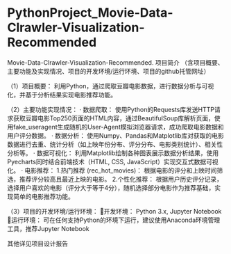 # PythonProject_Movie-Data-Clrawler-Visualization-Recommended
Movie-Data-Clrawler-Visualization-Recommended.
项目简介
（含项目概要、主要功能及实现情况、项目的开发环境/运行环境、项目的github托管网址）

（1）项目概要：
利用Python，通过爬取豆瓣电影数据，进行数据分析与可视化，并基于分析结果实现电影推荐功能。

（2）主要功能实现情况：
·  数据爬取： 使用Python的Requests库发送HTTP请求获取豆瓣电影Top250页面的HTML内容，通过BeautifulSoup库解析页面，使用fake_useragent生成随机的User-Agent模拟浏览器请求，成功爬取电影数据和用户评分数据。
·  数据分析： 使用Numpy、Pandas和Matplotlib库对获取的电影数据进行去重、统计分析（如上映年份分布、评分分布、电影类别统计）、相关性分析等。
·  数据可视化： 利用Matplotlib绘制各种图表展示数据分析结果，使用Pyecharts同时结合前端技术（HTML, CSS, JavaScript）实现交互式数据可视化。
·  电影推荐：
1.热门推荐 (rec_hot_movies)： 根据电影的评分和上映时间筛选，推荐评分较高且最近上映的电影。
2.个性化推荐： 根据用户历史评分记录，选择用户喜欢的电影（评分大于等于4分），随机选择部分电影作为推荐基础，实现简单的电影推荐功能。

（3）项目的开发环境/运行环境：
开发环境： Python 3.x, Jupyter Notebook 
运行环境： 可在任何支持Python的环境下运行，建议使用Anaconda环境管理工具，推荐Jupyter Notebook 

其他详见项目设计报告
